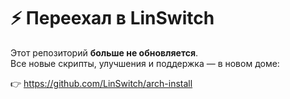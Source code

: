 # ⚡ Переехал в LinSwitch

Этот репозиторий **больше не обновляется**.  
Все новые скрипты, улучшения и поддержка — в новом доме:

👉 https://github.com/LinSwitch/arch-install
